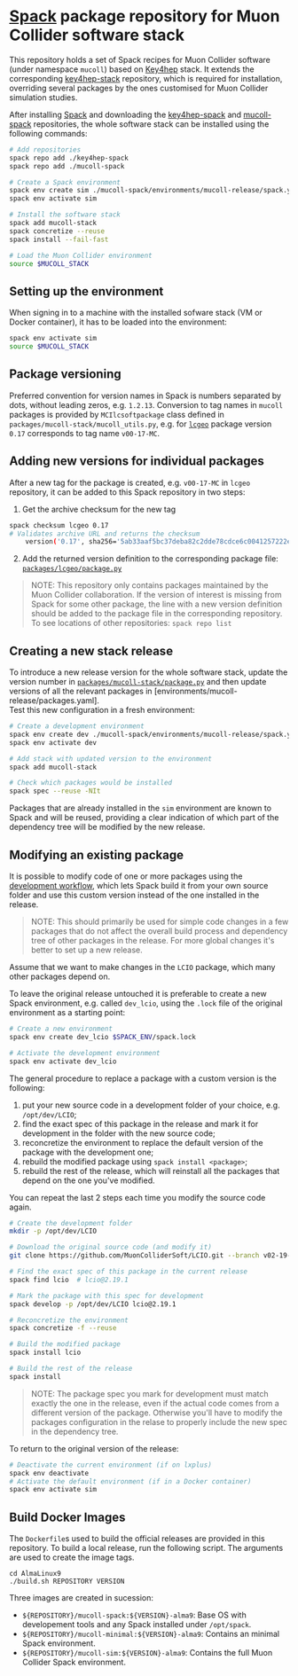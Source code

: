 # [Spack](https://github.com/spack/spack) package repository for Muon Collider software stack

This repository holds a set of Spack recipes for Muon Collider software (under namespace `mucoll`) based on [Key4hep](https://key4hep.github.io/key4hep-doc/) stack. It extends the corresponding [key4hep-stack](https://github.com/key4hep/key4hep-spack) repository, which is required for installation, overriding several packages by the ones customised for Muon Collider simulation studies.

After installing [Spack](https://github.com/key4hep/spack) and downloading the [key4hep-spack](https://github.com/key4hep/key4hep-spack) and [mucoll-spack](https://github.com/MuonColliderSoft/mucoll-spack) repositories, the whole software stack can be installed using the following commands:

```bash
# Add repositories
spack repo add ./key4hep-spack
spack repo add ./mucoll-spack

# Create a Spack environment
spack env create sim ./mucoll-spack/environments/mucoll-release/spack.yaml
spack env activate sim

# Install the software stack
spack add mucoll-stack
spack concretize --reuse
spack install --fail-fast

# Load the Muon Collider environment
source $MUCOLL_STACK
```

## Setting up the environment

When signing in to a machine with the installed sofware stack (VM or Docker container), it has to be loaded into the environment:

```bash
spack env activate sim
source $MUCOLL_STACK
```

## Package versioning

Preferred convention for version names in Spack is numbers separated by dots, without leading zeros, e.g. `1.2.13`.
Conversion to tag names in `mucoll` packages is provided by `MCIlcsoftpackage` class defined in `packages/mucoll-stack/mucoll_utils.py`, e.g. for [`lcgeo`](https://github.com/MuonColliderSoft/lcgeo/releases/tag/v00-17-MC) package version `0.17` corresponds to tag name `v00-17-MC`.


## Adding new versions for individual packages

After a new tag for the package is created, e.g. `v00-17-MC` in `lcgeo` repository, it can be added to this Spack repository in two steps:

1. Get the archive checksum for the new tag
```bash
spack checksum lcgeo 0.17
# Validates archive URL and returns the checksum
    version('0.17', sha256='5ab33aaf5bc37deba82c2dde78cdce6c0041257222ed7ea052ecdd388a41cf9b')
```

2. Add the returned version definition to the corresponding package file: [`packages/lcgeo/package.py`](packages/lcgeo/package.py)

> NOTE: This repository only contains packages maintained by the Muon Collider collaboration.
> If the version of interest is missing from Spack for some other package, the line with a new version definition should be added to the package file in the corresponding repository.  
> To see locations of other repositories: `spack repo list`

## Creating a new stack release

To introduce a new release version for the whole software stack, update the version number in [`packages/mucoll-stack/package.py`](packages/mucoll-stack/package.py) and then update versions of all the relevant packages in [environments/mucoll-release/packages.yaml].  
Test this new configuration in a fresh environment:
```bash
# Create a development environment
spack env create dev ./mucoll-spack/environments/mucoll-release/spack.yaml
spack env activate dev

# Add stack with updated version to the environment
spack add mucoll-stack

# Check which packages would be installed
spack spec --reuse -NIt
```

Packages that are already installed in the `sim` environment are known to Spack and will be reused, providing a clear indication of which part of the dependency tree will be modified by the new release.

## Modifying an existing package

It is possible to modify code of one or more packages using the [development workflow](https://spack-tutorial.readthedocs.io/en/latest/tutorial_developer_workflows.html), which lets Spack build it from your own source folder and use this custom version instead of the one installed in the release.

> NOTE: This should primarily be used for simple code changes in a few packages that do not affect the overall build process and dependency tree of other packages in the release. For more global changes it's better to set up a new release.

Assume that we want to make changes in the `LCIO` package, which many other packages depend on.

To leave the original release untouched it is preferable to create a new Spack environment, e.g. called `dev_lcio`, using the `.lock` file of the original environment as a starting point:

```bash
# Create a new environment
spack env create dev_lcio $SPACK_ENV/spack.lock

# Activate the development environment
spack env activate dev_lcio
```

The general procedure to replace a package with a custom version is the following:
1. put your new source code in a development folder of your choice, e.g. `/opt/dev/LCIO`;
2. find the exact spec of this package in the release and mark it for development in the folder with the new source code;
3. reconcretize the environment to replace the default version of the package with the development one;
4. rebuild the modified package using `spack install <package>`;
5. rebuild the rest of the release, which will reinstall all the packages that depend on the one you've modified.

You can repeat the last 2 steps each time you modify the source code again.

```bash
# Create the development folder
mkdir -p /opt/dev/LCIO

# Download the original source code (and modify it)
git clone https://github.com/MuonColliderSoft/LCIO.git --branch v02-19-01-MC

# Find the exact spec of this package in the current release
spack find lcio  # lcio@2.19.1

# Mark the package with this spec for development
spack develop -p /opt/dev/LCIO lcio@2.19.1

# Reconcretize the environment
spack concretize -f --reuse

# Build the modified package
spack install lcio

# Build the rest of the release
spack install
```

> NOTE: The package spec you mark for development must match exactly the one in the release, even if the actual code comes from a different version of the package. Otherwise you'll have to modify the packages configuration in the relase to properly include the new spec in the dependency tree.

To return to the original version of the release:
```bash
# Deactivate the current environment (if on lxplus)
spack env deactivate
# Activate the default environment (if in a Docker container)
spack env activate sim
```

## Build Docker Images

The `Dockerfile`s used to build the official releases are provided in this repository. To build a local release, run the following script. The arguments are used to create the image tags.

```shell
cd AlmaLinux9
./build.sh REPOSITORY VERSION
```

Three images are created in sucession:

- `${REPOSITORY}/mucoll-spack:${VERSION}-alma9`: Base OS with developement tools and any Spack installed under `/opt/spack`.
- `${REPOSITORY}/mucoll-minimal:${VERSION}-alma9`: Contains an minimal Spack environment.
- `${REPOSITORY}/mucoll-sim:${VERSION}-alma9`: Contains the full Muon Collider Spack environment.
